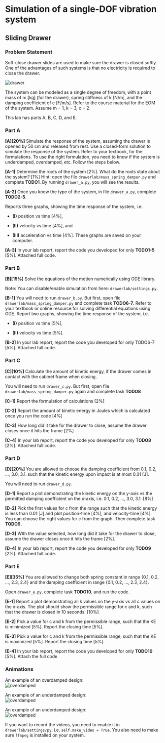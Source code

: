 # Simulation of a single-DOF vibration system
## Sliding Drawer


### Problem Statement
Soft-close drawer slides are used to make sure the drawer is closed softly. One of the advantages of such systems is that no electricity is required to close the drawer. 

![drawer](./images/drawer.png)

The system can be modeled as a single degree of freedom, with a point mass of m [kg] (for the drawer), spring stiffness of k [N/m], and the damping coefficient of c [F/m/s]. Refer to the course material for the EOM of the system. Assume m = 1, k = 3, c = 2.

This lab has parts A, B, C, D, and E.


### Part A
**[A][20%]** Simulate the response of the system, assuming the drawer is opened by 50 cm and released from rest. Use a closed-form solution to simulate the response of the system. Refer to your textbook, for the formulations. To use the right formulation, you need to know if the system is underdamped, overdamped, etc. Follow the steps below.

**[A-1]** Determine the roots of the system [2%]. What do the roots state about the system? [1%]
Hint: open the file `drawerlab/mass_spring_damper.py` and complete **TODO1**.
By running `drawer_a.py`, you will see the results.
	
**[A-2]** Once you know the type of the system, in file `drawer_a.py`, complete **TODO2-5**.

Reports three graphs, showing the time response of the system, i.e. 
- **(I)** position vs time [4%], 
* **(II)** velocity vs time [4%], and 
+ **(III)** acceleration vs time [4%]. 
These graphs are saved on your computer.

**[A-3]** In your lab report, report the code you developed for only **TODO1-5** [5%]. Attached full code.


### Part B
**[B][15%]** Solve the equations of the motion numerically using ODE library.

Note: You can disable/enable simulation from here: `drawerlab/settings.py`. 

**[B-1]** You will need to run `drawer_b.py`. But first, open file `drawerlab/mass_spring_damper.py` and complete task **TODO6-7**. Refer to your textbook or online resource for solving differential equations using ODE. Report two graphs, showing the time response of the system, i.e. 
- **(I)** position vs time [5%], 
* **(II)** velocity vs time [5%].  

**[B-2]** In your lab report, report the code you developed for only TODO6-7 [5%]. Attached full code.



### Part C
**[C][10%]** Calculate the amount of kinetic energy, if the drawer comes in contact with the cabinet frame when closing. 

You will need to run `drawer_c.py`. But first, open file `drawerlab/mass_spring_damper.py` again and complete task **TODO8**

**[C-1]** Report the formulation of calculations [2%]

**[C-2]** Report the amount of kinetic energy in Joules which is calculated once you run the code [4%]

**[C-3]** How long did it take for the drawer to close, assume the drawer closes once it hits the frame [2%]

**[C-4]** In your lab report, report the code you developed for only **TODO8** [2%]. Attached full code.



### Part D
**[D][20%]** You are allowed to choose the damping coefficient from 0.1, 0.2, …, 3.0, 3.1. such that the kinetic energy upon impact is at most 0.01 [J]. 

You will need to run `drawer_d.py`. 

**[D-1]** Report a plot demonstrating the kinetic energy on the y-axis vs the permitted damping coefficient on the x-axis, i.e. 0.1, 0.2, …, 3.0, 3.1. [8%]

**[D-2]** Pick the first values for c from the range such that the kinetic energy is less than 0.01 [J] and plot position-time [4%], and velocity-time [4%]. You can choose the right values for c from the graph. Then complete task **TODO9**.

**[D-3]** With the value selected, how long did it take for the drawer to close, assume the drawer closes once it hits the frame [2%].

**[D-4]** In your lab report, report the code you developed for only **TODO9** [2%]. Attached full code.




### Part E
**[E][35%]** You are allowed to change both spring constant in range {0.1, 0.2, …, 2.3, 2.4} and the damping coefficient in range {0.1, 0.2, …, 2.3, 2.4}.

Open `drawer_e.py`, complete task **TODO10**, and run the code.

**[E-1]** Report a plot demonstrating all k values on the y-axis vs all c values on the x-axis. The plot should show the permissible range for c and k, such that the drawer is closed in 10 seconds. [10%]

**[E-2]** Pick a value for c and k from the permissible range, such that the KE is minimized [5%]. Report the closing time [5%].

**[E-3]** Pick a value for c and k from the permissible range, such that the KE is maximized [5%]. Report the closing time [5%].

**[E-4]** In your lab report, report the code you developed for only **TODO10** [5%]. Attach the full code.



### Animations
An example of an overdamped design:\
![overdamped](./images/drawer_overdamped.gif)


An example of an underdamped design:\
![overdamped](./images/drawer_underdamped1.gif)


An example of an underdamped design:\
![overdamped](./images/drawer_underdamped2.gif)

If you want to record the videos, you need to enable it in `drawerlab/settings/py`, i.e. `self.make_video = True`. You also need to make sure `ffmpeg` is installed on your system.

